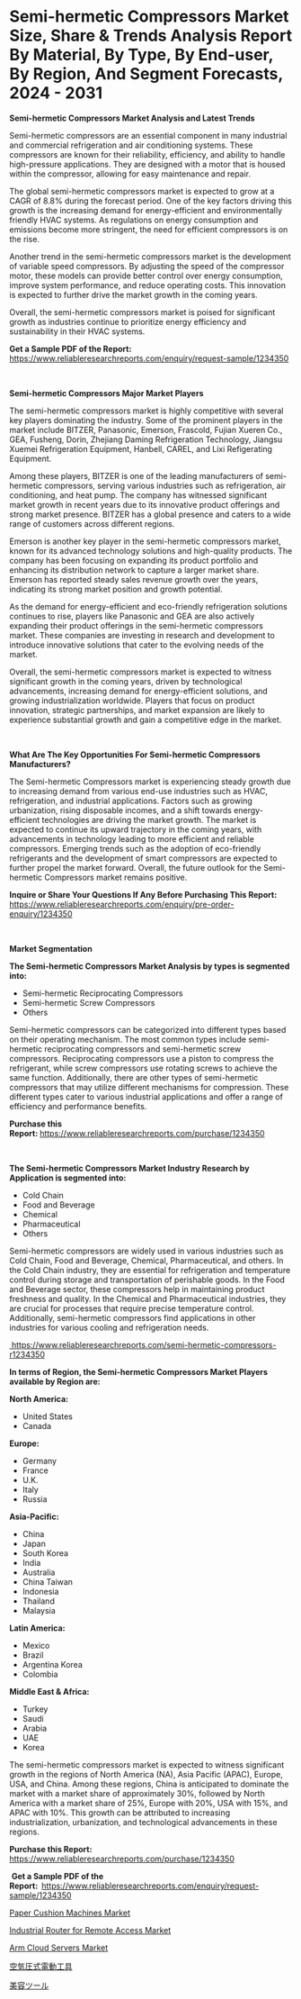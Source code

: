 <p><h1>Semi-hermetic Compressors Market Size, Share & Trends Analysis Report By Material, By Type, By End-user, By Region, And Segment Forecasts, 2024 - 2031</h1></p><p><strong>Semi-hermetic Compressors Market Analysis and Latest Trends</strong></p>
<p><p>Semi-hermetic compressors are an essential component in many industrial and commercial refrigeration and air conditioning systems. These compressors are known for their reliability, efficiency, and ability to handle high-pressure applications. They are designed with a motor that is housed within the compressor, allowing for easy maintenance and repair.</p><p>The global semi-hermetic compressors market is expected to grow at a CAGR of 8.8% during the forecast period. One of the key factors driving this growth is the increasing demand for energy-efficient and environmentally friendly HVAC systems. As regulations on energy consumption and emissions become more stringent, the need for efficient compressors is on the rise.</p><p>Another trend in the semi-hermetic compressors market is the development of variable speed compressors. By adjusting the speed of the compressor motor, these models can provide better control over energy consumption, improve system performance, and reduce operating costs. This innovation is expected to further drive the market growth in the coming years.</p><p>Overall, the semi-hermetic compressors market is poised for significant growth as industries continue to prioritize energy efficiency and sustainability in their HVAC systems.</p></p>
<p><strong>Get a Sample PDF of the Report:&nbsp;</strong> <a href="https://www.reliableresearchreports.com/enquiry/request-sample/1234350">https://www.reliableresearchreports.com/enquiry/request-sample/1234350</a></p>
<p>&nbsp;</p>
<p><strong>Semi-hermetic Compressors Major Market Players</strong></p>
<p><p>The semi-hermetic compressors market is highly competitive with several key players dominating the industry. Some of the prominent players in the market include BITZER, Panasonic, Emerson, Frascold, Fujian Xueren Co., GEA, Fusheng, Dorin, Zhejiang Daming Refrigeration Technology, Jiangsu Xuemei Refrigeration Equipment, Hanbell, CAREL, and Lixi Refigerating Equipment.</p><p>Among these players, BITZER is one of the leading manufacturers of semi-hermetic compressors, serving various industries such as refrigeration, air conditioning, and heat pump. The company has witnessed significant market growth in recent years due to its innovative product offerings and strong market presence. BITZER has a global presence and caters to a wide range of customers across different regions.</p><p>Emerson is another key player in the semi-hermetic compressors market, known for its advanced technology solutions and high-quality products. The company has been focusing on expanding its product portfolio and enhancing its distribution network to capture a larger market share. Emerson has reported steady sales revenue growth over the years, indicating its strong market position and growth potential.</p><p>As the demand for energy-efficient and eco-friendly refrigeration solutions continues to rise, players like Panasonic and GEA are also actively expanding their product offerings in the semi-hermetic compressors market. These companies are investing in research and development to introduce innovative solutions that cater to the evolving needs of the market.</p><p>Overall, the semi-hermetic compressors market is expected to witness significant growth in the coming years, driven by technological advancements, increasing demand for energy-efficient solutions, and growing industrialization worldwide. Players that focus on product innovation, strategic partnerships, and market expansion are likely to experience substantial growth and gain a competitive edge in the market.</p></p>
<p>&nbsp;</p>
<p><strong>What Are The Key Opportunities For Semi-hermetic Compressors Manufacturers?</strong></p>
<p><p>The Semi-hermetic Compressors market is experiencing steady growth due to increasing demand from various end-use industries such as HVAC, refrigeration, and industrial applications. Factors such as growing urbanization, rising disposable incomes, and a shift towards energy-efficient technologies are driving the market growth. The market is expected to continue its upward trajectory in the coming years, with advancements in technology leading to more efficient and reliable compressors. Emerging trends such as the adoption of eco-friendly refrigerants and the development of smart compressors are expected to further propel the market forward. Overall, the future outlook for the Semi-hermetic Compressors market remains positive.</p></p>
<p><strong>Inquire or Share Your Questions If Any Before Purchasing This Report:</strong> <a href="https://www.reliableresearchreports.com/enquiry/pre-order-enquiry/1234350">https://www.reliableresearchreports.com/enquiry/pre-order-enquiry/1234350</a></p>
<p>&nbsp;</p>
<p><strong>Market Segmentation</strong></p>
<p><strong>The Semi-hermetic Compressors Market Analysis by types is segmented into:</strong></p>
<p><ul><li>Semi-hermetic Reciprocating Compressors</li><li>Semi-hermetic Screw Compressors</li><li>Others</li></ul></p>
<p><p>Semi-hermetic compressors can be categorized into different types based on their operating mechanism. The most common types include semi-hermetic reciprocating compressors and semi-hermetic screw compressors. Reciprocating compressors use a piston to compress the refrigerant, while screw compressors use rotating screws to achieve the same function. Additionally, there are other types of semi-hermetic compressors that may utilize different mechanisms for compression. These different types cater to various industrial applications and offer a range of efficiency and performance benefits.</p></p>
<p><strong>Purchase this Report:&nbsp;</strong><a href="https://www.reliableresearchreports.com/purchase/1234350">https://www.reliableresearchreports.com/purchase/1234350</a></p>
<p>&nbsp;</p>
<p><strong>The Semi-hermetic Compressors Market Industry Research by Application is segmented into:</strong></p>
<p><ul><li>Cold Chain</li><li>Food and Beverage</li><li>Chemical</li><li>Pharmaceutical</li><li>Others</li></ul></p>
<p><p>Semi-hermetic compressors are widely used in various industries such as Cold Chain, Food and Beverage, Chemical, Pharmaceutical, and others. In the Cold Chain industry, they are essential for refrigeration and temperature control during storage and transportation of perishable goods. In the Food and Beverage sector, these compressors help in maintaining product freshness and quality. In the Chemical and Pharmaceutical industries, they are crucial for processes that require precise temperature control. Additionally, semi-hermetic compressors find applications in other industries for various cooling and refrigeration needs.</p></p>
<p><a href="https://www.reliableresearchreports.com/semi-hermetic-compressors-r1234350">&nbsp;https://www.reliableresearchreports.com/semi-hermetic-compressors-r1234350</a></p>
<p><strong>In terms of Region, the Semi-hermetic Compressors Market Players available by Region are:</strong></p>
<p>
    <p> <strong> North America: </strong>
        <ul>
            <li>United States</li>
            <li>Canada</li>
        </ul>
        </p> 
    <p> <strong> Europe: </strong>
        <ul>
            <li>Germany</li>
            <li>France</li>
            <li>U.K.</li>
            <li>Italy</li>
            <li>Russia</li>
        </ul>
        </p> 
    <p> <strong> Asia-Pacific: </strong>
        <ul>
            <li>China</li>
            <li>Japan</li>
            <li>South Korea</li>
            <li>India</li>
            <li>Australia</li>
            <li>China Taiwan</li>
            <li>Indonesia</li>
            <li>Thailand</li>
            <li>Malaysia</li>
        </ul>
        </p> 
    <p> <strong> Latin America: </strong>
        <ul>
            <li>Mexico</li>
            <li>Brazil</li>
            <li>Argentina Korea</li>
            <li>Colombia</li>
        </ul>
        </p> 
    <p> <strong> Middle East & Africa: </strong>
        <ul>
            <li>Turkey</li>
            <li>Saudi</li>
            <li>Arabia</li>
            <li>UAE</li>
            <li>Korea</li>
        </ul>
    </p>
    </p>
<p><p>The semi-hermetic compressors market is expected to witness significant growth in the regions of North America (NA), Asia Pacific (APAC), Europe, USA, and China. Among these regions, China is anticipated to dominate the market with a market share of approximately 30%, followed by North America with a market share of 25%, Europe with 20%, USA with 15%, and APAC with 10%. This growth can be attributed to increasing industrialization, urbanization, and technological advancements in these regions.</p></p>
<p><strong>Purchase this Report: </strong><a href="https://www.reliableresearchreports.com/purchase/1234350">https://www.reliableresearchreports.com/purchase/1234350</a></p>
<p>&nbsp;<strong>Get a Sample PDF of the Report:&nbsp;&nbsp;</strong><a href="https://www.reliableresearchreports.com/enquiry/request-sample/1234350">https://www.reliableresearchreports.com/enquiry/request-sample/1234350</a></p>
<p><strong></strong></p>
<p><p><a href="https://github.com/fiixsa/Market-Research-Report-List-2/blob/main/paper-cushion-machines-market.md">Paper Cushion Machines Market</a></p><p><a href="https://github.com/cecuraprangm/Market-Research-Report-List-2/blob/main/industrial-router-for-remote-access-market.md">Industrial Router for Remote Access Market</a></p><p><a href="https://www.linkedin.com/pulse/arm-cloud-servers-market-size-reveals-best-marketing-channels-cxshe?trackingId=K5mjBIpDicH1hvxeitZPwQ%3D%3D">Arm Cloud Servers Market</a></p><p><a href="https://github.com/schmahlson/Market-Research-Report-List-1/blob/main/100647739893.md">空気圧式電動工具</a></p><p><a href="https://github.com/zjkmgcs938405/Market-Research-Report-List-1/blob/main/765634739889.md">美容ツール</a></p></p>